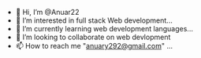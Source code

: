 - 👋 Hi, I’m @Anuar22
- 👀 I’m interested in full stack Web development...
- 🌱 I’m currently learning web development languages...
- 💞️ I’m looking to collaborate on web devlopment
- 📫 How to reach me "anuary292@gmail.com" ...

<!---
Anuar22/Anuar22 is a ✨ special ✨ repository because its `README.md` (this file) appears on your GitHub profile.
You can click the Preview link to take a look at your changes.
--->
